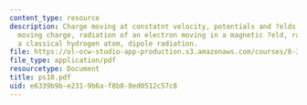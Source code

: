 ```yaml
---
content_type: resource
description: Charge moving at constatnt velocity, potentials and ?elds of an arbitrarily
  moving charge, radiation of an electron moving in a magnetic ?eld, radiation of
  a classical hydrogen atom, dipole radiation.
file: https://ol-ocw-studio-app-production.s3.amazonaws.com/courses/8-311-electromagnetic-theory-spring-2004/e6339b9be2319b6af8b88ed0512c57c8_ps10.pdf
file_type: application/pdf
resourcetype: Document
title: ps10.pdf
uid: e6339b9b-e231-9b6a-f8b8-8ed0512c57c8
---
```

